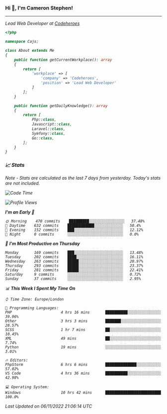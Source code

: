 ### Hi 👋, I'm Cameron Stephen!
<hr>
<p><em>Lead Web Developer at <a href="https://codeheroes.co.uk">Codeheroes</a></p>


```php
<?php

namespace Cajs;

class About extends Me
{
    public function getCurrentWorkplace(): array
    {
        return [
            'workplace' => [
                'company' => 'Codeheroes',
                'position' => 'Lead Web Developer'
            ]
        ];
    }

    public function getDailyKnowledge(): array
    {
        return [
            Php::class,
            Javascript::class,
            Laravel::class,
            Symfony::class,
            Go::class,
        ];
    }
}
```

### 📈 Stats
<p><em>Note - Stats are calculated as the last 7 days from yesterday. Today's stats are not included.</em></p>


<!--START_SECTION:waka-->
![Code Time](http://img.shields.io/badge/Code%20Time-3%2C196%20hrs%2054%20mins-blue)

![Profile Views](http://img.shields.io/badge/Profile%20Views-0-blue)

**I'm an Early 🐤** 

```text
🌞 Morning    470 commits    █████████░░░░░░░░░░░░░░░░   37.48% 
🌆 Daytime    632 commits    ████████████░░░░░░░░░░░░░   50.4% 
🌃 Evening    152 commits    ███░░░░░░░░░░░░░░░░░░░░░░   12.12% 
🌙 Night      0 commits      ░░░░░░░░░░░░░░░░░░░░░░░░░   0.0%

```
📅 **I'm Most Productive on Thursday** 

```text
Monday       169 commits    ███░░░░░░░░░░░░░░░░░░░░░░   13.48% 
Tuesday      202 commits    ████░░░░░░░░░░░░░░░░░░░░░   16.11% 
Wednesday    263 commits    █████░░░░░░░░░░░░░░░░░░░░   20.97% 
Thursday     293 commits    █████░░░░░░░░░░░░░░░░░░░░   23.37% 
Friday       281 commits    █████░░░░░░░░░░░░░░░░░░░░   22.41% 
Saturday     9 commits      ░░░░░░░░░░░░░░░░░░░░░░░░░   0.72% 
Sunday       37 commits     ░░░░░░░░░░░░░░░░░░░░░░░░░   2.95%

```


📊 **This Week I Spent My Time On** 

```text
⌚︎ Time Zone: Europe/London

💬 Programming Languages: 
PHP                      4 hrs 16 mins       ██████████░░░░░░░░░░░░░░░   39.96% 
Other                    3 hrs 3 mins        ███████░░░░░░░░░░░░░░░░░░   28.57% 
SCSS                     1 hr 7 mins         ██░░░░░░░░░░░░░░░░░░░░░░░   10.45% 
XML                      49 mins             ██░░░░░░░░░░░░░░░░░░░░░░░   7.74% 
Python                   19 mins             ░░░░░░░░░░░░░░░░░░░░░░░░░   3.01%

🔥 Editors: 
PhpStorm                 6 hrs 6 mins        ██████████████░░░░░░░░░░░   57.02% 
VS Code                  4 hrs 36 mins       ██████████░░░░░░░░░░░░░░░   42.98%

💻 Operating System: 
Windows                  10 hrs 42 mins      █████████████████████████   100.0%

```


 Last Updated on 06/11/2022 21:06:14 UTC
<!--END_SECTION:waka-->
